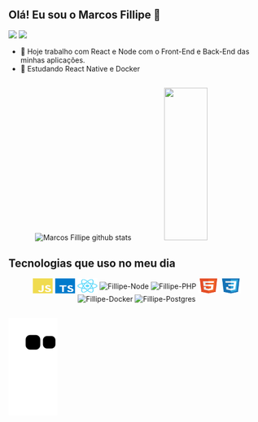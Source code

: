 ## Olá! Eu sou o Marcos Fillipe 👋

<a href = "mailto:marcosfillipebezerra@gmail.com"><img src="https://img.shields.io/badge/-Gmail-%23333?style=for-the-badge&logo=gmail&logoColor=white" target="_blank"></a>
<a href="https://www.linkedin.com/in/marcos-fillipe-bezerra" target="_blank"><img src="https://img.shields.io/badge/-LinkedIn-%230077B5?style=for-the-badge&logo=linkedin&logoColor=white" target="_blank"></a> 

- 🔭 Hoje trabalho com React e Node com o Front-End e Back-End das minhas aplicações. 
- 🌱 Estudando React Native e Docker

##

<div align="center">  
  <img width="49%" height="195px" src="https://github-readme-stats-git-masterrstaa-rickstaa.vercel.app/api?username=marcosfillipe&show_icons=true&count_private=true&theme=material-palenight" alt="Marcos Fillipe github stats" /> 
  <img width="41%" height="300px" src="https://github-readme-stats-git-masterrstaa-rickstaa.vercel.app/api/top-langs/?username=marcosfillipe&layout=compact&theme=material-palenight" />
</div>



  
## **Tecnologias que uso no meu dia**
  
<div align="center">
  <img align="center" alt="Fillipe-Js" height="30" width="40" src="https://raw.githubusercontent.com/devicons/devicon/master/icons/javascript/javascript-plain.svg">
  <img align="center" alt="Fillipe-Ts" height="30" width="40" src="https://raw.githubusercontent.com/devicons/devicon/master/icons/typescript/typescript-plain.svg">
  <img align="center" alt="Fillipe-React" height="30" width="40" src="https://raw.githubusercontent.com/devicons/devicon/master/icons/react/react-original.svg">
  <img align="center" alt="Fillipe-Node" height="30" width="40" src="https://cdn.jsdelivr.net/gh/devicons/devicon/icons/nodejs/nodejs-plain.svg">
  <img align="center" alt="Fillipe-PHP" height="30" width="40" src="https://cdn.jsdelivr.net/gh/devicons/devicon/icons/php/php-original.svg">
  <img align="center" alt="Fillipe-HTML" height="30" width="40" src="https://raw.githubusercontent.com/devicons/devicon/master/icons/html5/html5-original.svg">
  <img align="center" alt="Fillipe-CSS" height="30" width="40" src="https://raw.githubusercontent.com/devicons/devicon/master/icons/css3/css3-original.svg">
  <img align="center" alt="Fillipe-Docker" height="30" width="40" src="https://cdn.jsdelivr.net/gh/devicons/devicon/icons/docker/docker-original.svg">
  <img align="center" alt="Fillipe-Postgres" height="30" width="40" src="https://cdn.jsdelivr.net/gh/devicons/devicon/icons/postgresql/postgresql-plain-wordmark.svg">
</div>

##

![snake gif](https://github.com/marcosfillipe/marcosfillipe/blob/output/github-contribution-grid-snake.svg)
